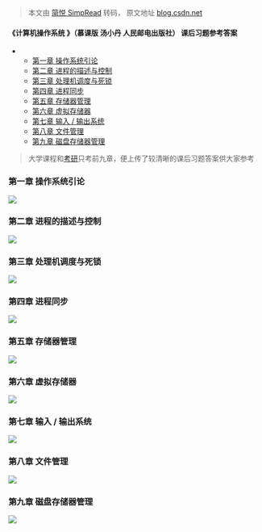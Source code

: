 > 本文由 [简悦 SimpRead](http://ksria.com/simpread/) 转码， 原文地址 [blog.csdn.net](https://blog.csdn.net/m0_73678713/article/details/136297150)

#### 《计算机操作系统 》（慕课版 汤小丹 人民邮电出版社） 课后习题参考答案

*   *   [第一章 操作系统引论](#__3)
    *   [第二章 进程的描述与控制](#__7)
    *   [第三章 处理机调度与死锁](#__10)
    *   [第四章 进程同步](#__13)
    *   [第五章 存储器管理](#__16)
    *   [第六章 虚拟存储器](#__19)
    *   [第七章 输入 / 输出系统](#__22)
    *   [第八章 文件管理](#__25)
    *   [第九章 磁盘存储器管理](#__28)

> 大学课程和[考研](https://so.csdn.net/so/search?q=%E8%80%83%E7%A0%94&spm=1001.2101.3001.7020)只考前九章，便上传了较清晰的课后习题答案供大家参考

### 第一章 操作系统引论

![](https://i-blog.csdnimg.cn/blog_migrate/214aa6e7aa947ab2e22220fa246bad30.png#pic_center)

### 第二章 进程的描述与控制

![](https://i-blog.csdnimg.cn/blog_migrate/f1cae00e1d783cd1656ed945cd2da2f5.png#pic_center)

### 第三章 处理机调度与死锁

![](https://i-blog.csdnimg.cn/blog_migrate/0f94bf84b6c63afb7c44c052f70c5b81.png#pic_center)

### 第四章 进程同步

![](https://i-blog.csdnimg.cn/blog_migrate/833c1285c674afe9d099c1b1d72de373.png#pic_center)

### 第五章 存储器管理

![](https://i-blog.csdnimg.cn/blog_migrate/80687785fa9c527594207a310a4da85a.png#pic_center)

### 第六章 虚拟存储器

![](https://i-blog.csdnimg.cn/blog_migrate/7e8d3461a1e53aa9c1ed4396c39a5d6f.png#pic_center)

### 第七章 输入 / 输出系统

![](https://i-blog.csdnimg.cn/blog_migrate/42a70a07919f56c415eef15a336f8f0b.png#pic_center)

### 第八章 文件管理

![](https://i-blog.csdnimg.cn/blog_migrate/8bb55ee5a8c9a3bacce1eb7a637db858.png#pic_center)

### 第九章 磁盘存储器管理

![](https://i-blog.csdnimg.cn/blog_migrate/63268195c5c0bf9770794d633d3e90e5.png#pic_center)